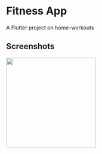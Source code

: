 # Fitness App

A Flutter project on home-workouts

## Screenshots
<img src="https://github.com/Perception12/flutter_banking_ui/blob/main/assets/ss.png" width="240">


